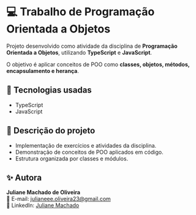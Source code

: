 # 💻 Trabalho de Programação Orientada a Objetos

Projeto desenvolvido como atividade da disciplina de **Programação Orientada a Objetos**, utilizando **TypeScript** e **JavaScript**.  

O objetivo é aplicar conceitos de POO como **classes, objetos, métodos, encapsulamento e herança**.

## 🚀 Tecnologias usadas
- TypeScript
- JavaScript

## 📝 Descrição do projeto
- Implementação de exercícios e atividades da disciplina.
- Demonstração de conceitos de POO aplicados em código.
- Estrutura organizada por classes e módulos.

## ✨ Autora
**Juliane Machado de Oliveira**  
📧 E-mail: julianeee.oliveira23@gmail.com  
🔗 LinkedIn: [Juliane Machado](https://www.linkedin.com/in/juliane-machado-64a113236)
